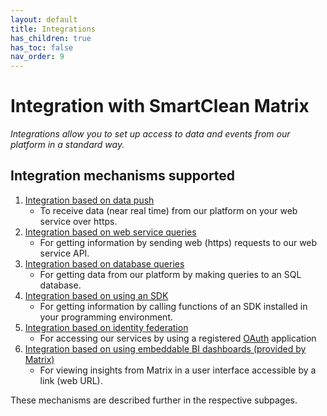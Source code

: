 ```yaml
---
layout: default
title: Integrations
has_children: true
has_toc: false
nav_order: 9
---
```


# Integration with SmartClean Matrix
_Integrations allow you to set up access to data and events from our platform in a standard way._

## Integration mechanisms supported
1. [Integration based on data push](/integrations_push.html)
   - To receive data (near real time) from our platform on your web service over https.
2. [Integration based on web service queries](/integrations_web.html)
   - For getting information by sending web (https) requests to our web service API.
3. [Integration based on database queries](/integrations_db.html)
   - For getting data from our platform by making queries to an SQL database.
4. [Integration based on using an SDK](/integrations_sdk.html)
   - For getting information by calling functions of an SDK installed in your programming environment.
5. [Integration based on identity federation](/integrations_sso.html)
   - For accessing our services by using a registered [OAuth](https://oauth.net/2) application
6. [Integration based on using embeddable BI dashboards (provided by Matrix)](/integrations_ui.html)
   - For viewing insights from Matrix in a user interface accessible by a link (web URL).

These mechanisms are described further in the respective subpages.
